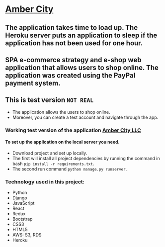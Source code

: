 # [Amber City](https://ambercity.herokuapp.com/)
## The application takes time to load up. The Heroku server puts an application to sleep if the application has not been used for one hour.

## SPA e-commerce strategy and e-shop web application that allows users to shop online. The application was created using the PayPal payment system.

 ## This is test version ```NOT REAL```
- The application allows the users to shop online.
- Moreover, you can create a test account and navigate through the app. 

###  Working test version of the application [Amber City LLC](https://ambercity.herokuapp.com/)

#### To set up the application on the local server you need. 
- Download project and set up locally.
- The first will install all project dependencies by running the command in bash ```pip install -r requirements.txt```. 
- The second run command ```python manage.py runserver```.


### Technology used in this project:
- Python
- Django
- JavaScript
- React
- Redux
- Bootstrap
- CSS3
- HTML5
- AWS: S3, RDS
- Heroku
